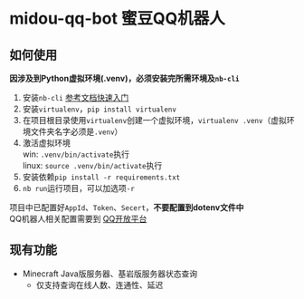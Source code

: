 # midou-qq-bot 蜜豆QQ机器人

## 如何使用

**因涉及到Python虚拟环境(.venv)，必须安装完所需环境及`nb-cli`**

1. 安装`nb-cli` [参考文档快速入门](https://nonebot.dev/docs/quick-start)
2. 安装`virtualenv`，`pip install virtualenv`  
3. 在项目根目录使用`virtualenv`创建一个虚拟环境，`virtualenv .venv`（虚拟环境文件夹名字必须是`.venv`）  
4. 激活虚拟环境  
  win: `.venv/bin/activate`执行  
  linux: `source .venv/bin/activate`执行
5. 安装依赖`pip install -r requirements.txt`
3. `nb run`运行项目，可以加选项`-r`

项目中已配置好`AppId`、`Token`、`Secert`，**不要配置到dotenv文件中**  
QQ机器人相关配置需要到 [QQ开放平台](https://q.qq.com/#/app/bot)  

## 现有功能  
* Minecraft Java版服务器、基岩版服务器状态查询  
  + 仅支持查询在线人数、连通性、延迟
